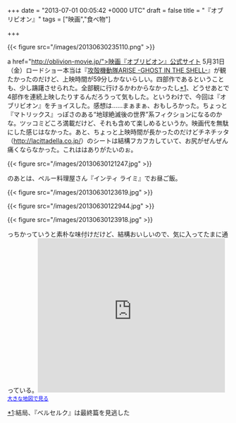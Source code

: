 
+++
date = "2013-07-01 00:05:42 +0000 UTC"
draft = false
title = "『オブリビオン』"
tags = ["映画","食べ物"]

+++


{{< figure src="/images/20130630235110.png"  >}}

a href="http://oblivion-movie.jp/">映画『オブリビオン』公式サイト 5月31日（金）ロードショー</a>本当は『<a href="http://kokaku-a.com/">攻殻機動隊ARISE -GHOST IN THE SHELL-</a>』が観たかったのだけど、上映時間が59分しかないらしい。四部作であるということも、少し躊躇させられた。全部観に行けるかわからなかったし<a href="#f1" name="fn1" title="結局、『ベルセルク』は最終篇を見逃した">*1</a>、どうせあとで4部作を連続上映したりするんだろうって気もした。というわけで、今回は『オブリビオン』をチョイスした。感想は……まぁまぁ、おもしろかった。ちょっと『マトリックス』っぽさのある“地球絶滅後の世界”系フィクションになるのかな。ツッコミどころ満載だけど、それも含めて楽しめるというか。映画代を無駄にした感じはなかった。あと、ちょっと上映時間が長かったのだけどチネチッタ（<a href="http://lacittadella.co.jp/">http://lacittadella.co.jp/</a>）のシートは結構フカフカしていて、お尻がぜんぜん痛くならなかった。これははありがたいのぉ。

{{< figure src="/images/20130630121247.jpg"  >}}

のあとは、ペルー料理屋さん『インティ ライミ』でお昼ご飯。

{{< figure src="/images/20130630123619.jpg"  >}}

{{< figure src="/images/20130630122944.jpg"  >}}

{{< figure src="/images/20130630123918.jpg"  >}}

っちかっていうと素朴な味付けだけど、結構おいしいので、気に入ってたまに通っている。<iframe width="425" height="350" frameborder="0" scrolling="no" marginheight="0" marginwidth="0" src="https://maps.google.co.jp/maps?q=%E3%82%A4%E3%83%B3%E3%83%86%E3%82%A3+%E3%83%A9%E3%82%A4%E3%83%9F&amp;ie=UTF8&amp;hl=ja&amp;hq=%E3%82%A4%E3%83%B3%E3%83%86%E3%82%A3+%E3%83%A9%E3%82%A4%E3%83%9F&amp;t=m&amp;z=14&amp;iwloc=A&amp;brcurrent=3,0x60185fcdb944c15b:0xef2db50ecbbe381f,0&amp;cid=6683405416641313286&amp;ll=35.531401,139.692164&amp;output=embed"></iframe><br/><small><a href="https://maps.google.co.jp/maps?q=%E3%82%A4%E3%83%B3%E3%83%86%E3%82%A3+%E3%83%A9%E3%82%A4%E3%83%9F&amp;ie=UTF8&amp;hl=ja&amp;hq=%E3%82%A4%E3%83%B3%E3%83%86%E3%82%A3+%E3%83%A9%E3%82%A4%E3%83%9F&amp;t=m&amp;z=14&amp;iwloc=A&amp;brcurrent=3,0x60185fcdb944c15b:0xef2db50ecbbe381f,0&amp;cid=6683405416641313286&amp;ll=35.531401,139.692164&amp;source=embed" style="color:#0000FF;text-align:left">大きな地図で見る</a></small>
<div class="footnote">
<a href="#fn1" name="f1" class="footnote-number">*1</a><span class="footnote-delimiter">:</span><span class="footnote-text">結局、『ベルセルク』は最終篇を見逃した</span>
</div>

